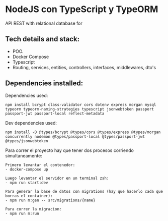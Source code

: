 # NodeJS con TypeScript y TypeORM
API REST with relational database for 

## Tech details and stack:

- POO.
- Docker Compose 
- Typescript 
- Routing, services, entities, controllers, interfaces, middlewares, dto's

## Dependencies installed:

Dependencies used:

```
npm install bcrypt class-validator cors dotenv express morgan mysql typeorm typeorm-naming-strategies typescript jsonwebtoken passport passport-jwt passport-local reflect-metadata
```

Dev dependencies used:

```
npm install -D @types/bcrypt @types/cors @types/express @types/morgan concurrently nodemon @types/passport-local @types/passport-jwt @types/jsonwebtoken
```


Para correr el proyecto hay que tener dos procesos corriendo simultaneamente:
```
Primero levantar el contenedor:
- docker-compose up
```
```
Luego levantar el servidor en un terminal zsh:
- npm run start:dev
```
```
Para generar la base de datos con migrations (hay que hacerlo cada que borras el container):
- npm run m:gen -- src/migrations/{name}
```
```
Para correr la migracion:
- npm run m:run
